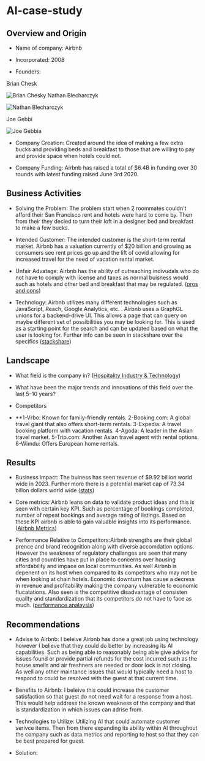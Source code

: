 # AI-case-study

## Overview and Origin

* Name of company: Airbnb

* Incorporated: 2008

* Founders:

Brian Chesk

![Brian Chesky](https://press.airbnb.com/wp-content/uploads/sites/4/2016/10/brian.jpg?fit=1000%2C1500)
Nathan Blecharczyk

![Nathan Blecharczyk](https://metaunfolded.com/wp-content/uploads/2021/12/Nathan-Blecharczyk.jpg)

Joe Gebbi

![Joe Gebbia](https://www.theglobeandmail.com/resizer/e2NhD2bpbcHY7o4JwLYaPdewcGo=/1200x900/filters:quality(80)/cloudfront-us-east-1.images.arcpublishing.com/tgam/L3BPBE64NFBAZDZNCRBXCTWMNA.JPG)

* Company Creation: Created around the idea of making a few extra bucks and providing beds and breakfast to those that are willing to pay and provide space when hotels could not. 

* Company Funding: Airbnb has raised a total of $6.4B in funding over 30 rounds with latest funding raised June 3rd 2020. 

## Business Activities

* Solving the Problem: The problem start when 2 roommates couldn't afford their San Francisco rent and hotels were hard to come by. Then from their they decied to turn their loft in a designer bed and breakfast to make a few bucks. 

* Intended Customer: The intended customer is the short-term rental market. Airbnb has a valuation currently of $20 billion and growing as consumers see rent prices go up and the lift of covid allowing for increased travel for the need of vacation rental market.

* Unfair Advatage: Airbnb has the ability of outreaching indivudals who do not have to comply with license and taxes as normal buisness would such as hotels and other bed and breakfast that may be regulated. ([pros and cons](https://netivist.org/debate/airbnb-pros-and-cons))

* Technology: Airbnb utilizes many different technologies such as JavaScript, Reach, Google Analytics, etc. . Airbnb uses a GraphGL unions for a backend-drive UI. This allows a page that can query on maybe different set of possibilities you may be looking for. This is used as a starting point for the search and can be updated based on what the user is looking for. Further info can be seen in stackshare over the specifics ([stackshare](https://stackshare.io/airbnb/airbnb))
## Landscape

* What field is the company in? ([Hospitality Industry & Technology](https://www.sureplaces.com/guides/how-airbnb-disrupted-the-hotel-industry/))

* What have been the major trends and innovations of this field over the last 5&ndash;10 years?

* Competitors
* **1-Vrbo: Known for family-friendly rentals.
  2-Booking.com: A global travel giant that also offers short-term rentals.
  3-Expedia: A travel booking platform with vacation rentals.
  4-Agoda: A leader in the Asian travel market.
  5-Trip.com: Another Asian travel agent with rental options.
  6-Wimdu: Offers European home rentals.

## Results

* Business impact: The buiness has seen revenue of $9.92 billion world wide in 2023. Further more there is a potential market cap of 73.34 billon dollars world wide ([stats](https://www.statista.com/statistics/339845/company-value-and-equity-funding-of-airbnb/))

* Core metrics: Airbnb leans on data to validate product ideas and this is seen with certain key KPI. Such as percentage of bookings completed, number of repeat bookings and average rating of listings. Based on these KPI airbnb is able to gain valuable insights into its performance. ([Airbnb Metrics](https://finmodelslab.com/blogs/kpi-metrics/airbnb-marketplace-kpi-metrics))

* Performance Relative to Competitors:Airbnb strengths are their global prence and brand recognition along with diverse accomdation options. However the weakness of regulatory challanges are seen that many cities and countries have put in place to concerns over housing affordability and impace on local communities. As well Airbnb is depenent on its host when compared to its competitors who may not be when looking at chain hotels. Economic downturn has cause a decress in revenue and profitability making the company vulnerable to economic flucatations. Also seen is the competitive disadvantage of consisten quailty and standardization that its competitors do not have to face as much. ([performance analaysis](https://pitchgrade.com/companies/airbnb))

## Recommendations

* Advise to Airbnb: I beleive Airbnb has done a great job using technology however I believe that they could do better by increasing its AI capabilities. Such as being able to reasonably being able give advice for issues found or provide partial  refunds for the cost incurred such as the house smells and air freshners are needed or door lock is not closing. As well any other maintance issues that would typically need a host to respond to could be resolved with the guest at that current time. 

* Benefits to Airbnb:  I beleive this could increase the customer satisfaction so that guest do not need wait for a response from a host. This would help address the known weakness of the company and that is standardization in which issues can adrise from.  

* Technologies to Utilize: Utilizing AI that could automate customer serivce items. Then from there expanding its ability within AI throughout the company such as data metrics and reporting to host so that they can be best prepared for guest. 

* Solution:

